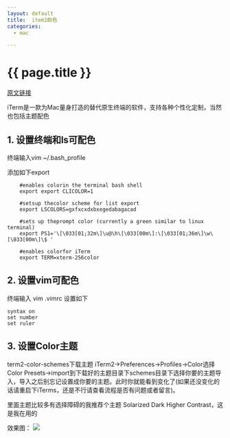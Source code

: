 ```yaml
---
layout: default
title:  item2颜色
categories:
  - mac

---
```

# {{ page.title }}

[原文链接](http://www.jianshu.com/p/33deff6b8a63)

iTerm是一款为Mac量身打造的替代原生终端的软件，支持各种个性化定制，当然也包括主题配色

## 1. 设置终端和ls可配色

终端输入vim ~/.bash_profile

添加如下export
 
        #enables colorin the terminal bash shell
        export export CLICOLOR=1

        #setsup thecolor scheme for list export
        export LSCOLORS=gxfxcxdxbxegedabagacad

        #sets up theprompt color (currently a green similar to linux terminal)
        export PS1='\[\033[01;32m\]\u@\h\[\033[00m\]:\[\033[01;36m\]\w\[\033[00m\]\$ '

        #enables colorfor iTerm
        export TERM=xterm-256color

## 2. 设置vim可配色

终端输入 vim .vimrc
设置如下

	syntax on
	set number
	set ruler


## 3. 设置Color主题

term2-color-schemes下载主题
iTerm2->Preferences->Profiles->Color选择Color Presets->import到下载好的主题目录下schemes目录下选择你要的主题导入，导入之后别忘记设置成你要的主题。此时你就能看到变化了(如果还没变化的话请重启下iTerms，还是不行请查看流程是否有问题或者留言)。

里面主题比较多有选择障碍的我推荐个主题 Solarized Dark Higher Contrast，这是我在用的


效果图：
<img src="/blog/image/item2-color2.png" style="max-width:100%;"/>
